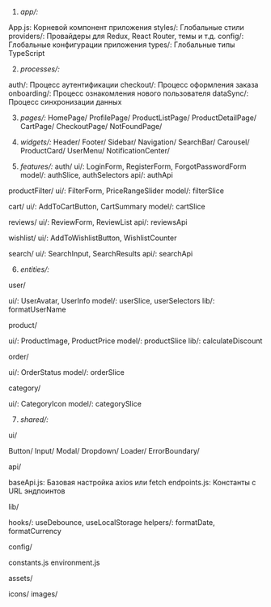 1. *app/:*

App.js: Корневой компонент приложения
styles/: Глобальные стили
providers/: Провайдеры для Redux, React Router, темы и т.д.
config/: Глобальные конфигурации приложения
types/: Глобальные типы TypeScript


2. *processes/:*

  auth/: Процесс аутентификации
  checkout/: Процесс оформления заказа
  onboarding/: Процесс ознакомления нового пользователя
  dataSync/: Процесс синхронизации данных

3. *pages/:*
  HomePage/
  ProfilePage/
  ProductListPage/
  ProductDetailPage/
  CartPage/
  CheckoutPage/
  NotFoundPage/
4. *widgets/:*
  Header/
  Footer/
  Sidebar/
  Navigation/
  SearchBar/
  Carousel/
  ProductCard/
  UserMenu/
  NotificationCenter/


5. *features/:*
  auth/
  ui/: LoginForm, RegisterForm, ForgotPasswordForm
  model/: authSlice, authSelectors
  api/: authApi

  productFilter/
  ui/: FilterForm, PriceRangeSlider
  model/: filterSlice

  cart/
  ui/: AddToCartButton, CartSummary
  model/: cartSlice

  reviews/
  ui/: ReviewForm, ReviewList
  api/: reviewsApi

  wishlist/
  ui/: AddToWishlistButton, WishlistCounter

  search/
  ui/: SearchInput, SearchResults
  api/: searchApi


6. *entities/:*

user/

ui/: UserAvatar, UserInfo
model/: userSlice, userSelectors
lib/: formatUserName


product/

ui/: ProductImage, ProductPrice
model/: productSlice
lib/: calculateDiscount


order/

ui/: OrderStatus
model/: orderSlice


category/

ui/: CategoryIcon
model/: categorySlice




7. *shared/:*

ui/

Button/
Input/
Modal/
Dropdown/
Loader/
ErrorBoundary/


api/

baseApi.js: Базовая настройка axios или fetch
endpoints.js: Константы с URL эндпоинтов


lib/

hooks/: useDebounce, useLocalStorage
helpers/: formatDate, formatCurrency


config/

constants.js
environment.js


assets/

icons/
images/